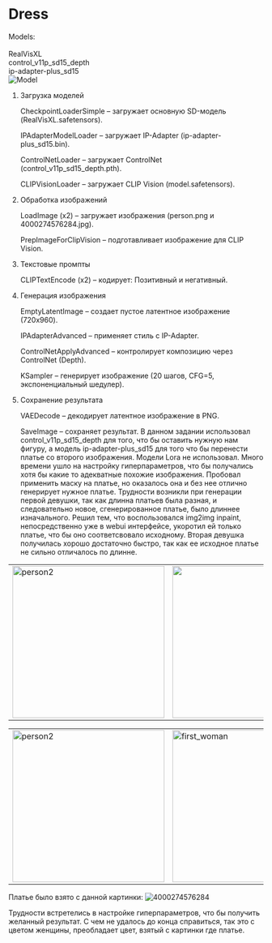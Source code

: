 # Dress
Models: <br>   
RealVisXL<br>
control_v11p_sd15_depth<br>
ip-adapter-plus_sd15<br>
![Model](https://github.com/user-attachments/assets/4f5df3f8-15e4-4b32-a4b8-7b946095a4c6)


1. Загрузка моделей

    CheckpointLoaderSimple – загружает основную SD-модель (RealVisXL.safetensors).

    IPAdapterModelLoader – загружает IP-Adapter (ip-adapter-plus_sd15.bin).

    ControlNetLoader – загружает ControlNet (control_v11p_sd15_depth.pth).

    CLIPVisionLoader – загружает CLIP Vision (model.safetensors).

2. Обработка изображений

    LoadImage (x2) – загружает изображения (person.png и 4000274576284.jpg).

    PrepImageForClipVision – подготавливает изображение для CLIP Vision.

3. Текстовые промпты

    CLIPTextEncode (x2) – кодирует:
       Позитивный и негативный.

5. Генерация изображения

    EmptyLatentImage – создает пустое латентное изображение (720x960).

    IPAdapterAdvanced – применяет стиль с IP-Adapter.

    ControlNetApplyAdvanced – контролирует композицию через ControlNet (Depth).

    KSampler – генерирует изображение (20 шагов, CFG=5, экспоненциальный шедулер).

6. Сохранение результата

    VAEDecode – декодирует латентное изображение в PNG.

    SaveImage – сохраняет результат.
В данном задании использовал control_v11p_sd15_depth для того, что бы оставить нужную нам фигуру, а модель ip-adapter-plus_sd15 для того что бы перенести платье со второго изображения.
Модели Lora не использовал.
Много времени ушло на настройку гиперпараметров, что бы получались хотя бы какие то адекватные похожие изображения.
Пробовал применить маску на платье, но оказалось она и без нее отлично генерирует нужное платье.
Трудности возникли при генерации первой девушки, так как длинна платьев была разная, и следовательно новое, сгенерированное платье, было длиннее изначального.
Решил тем, что воспользовался img2img inpaint, непосредственно уже в webui интерфейсе, укоротил ей только платье, что бы оно соответсвовало исходному.
Вторая девушка получилась хорошо достаточно быстро, так как ее исходное платье не сильно отличалось по длинне.

<table>
  <tr>
    <td><img src="https://github.com/user-attachments/assets/2c06e769-dc58-43f9-a88d-18054a697c2d" alt="person2" width="300"></td>
    <td><img src="https://github.com/user-attachments/assets/eb747404-d786-4560-bb06-93d6763945c2" width="300"></td>
  </tr>
</table>

<table>
  <tr>
    <td><img src="https://github.com/user-attachments/assets/d4b2ecac-f214-485a-b57d-28cfa69dcbb0" alt="person2" width="300"></td>
    <td><img src="https://github.com/user-attachments/assets/5b32e428-0aac-48cc-9de8-699a41c92111" alt="first_woman" width="300"></td>
  </tr>

</table>

Платье было взято с данной картинки:
![4000274576284](https://github.com/user-attachments/assets/4768b8bf-fd41-40a5-a2de-a132e2981bb5)



Трудности встретелись в настройке гиперпараметров, что бы получить желанный результат.
С чем не удалось до конца справиться, так это с цветом женщины, преобладает цвет, взятый с картинки где платье.



